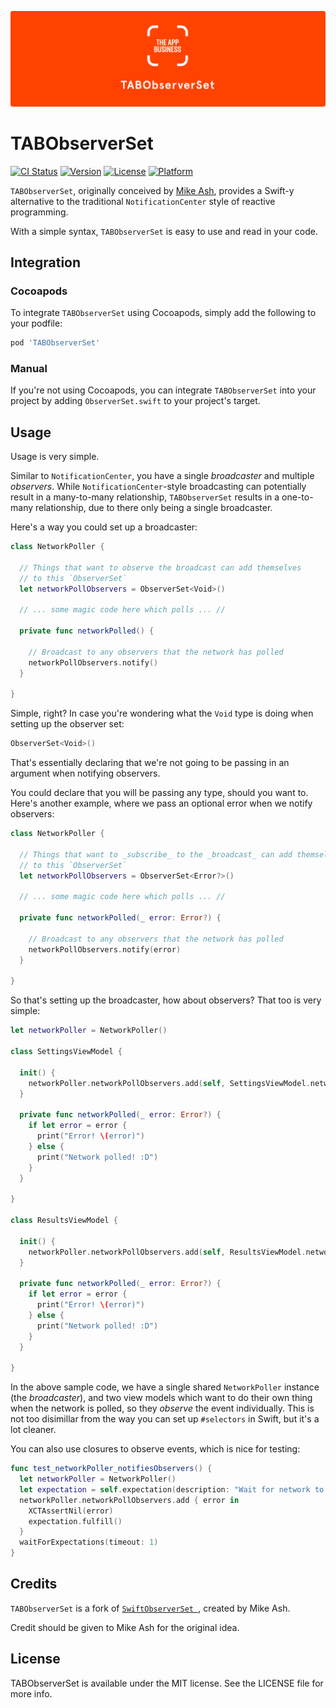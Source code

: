 ![The App Business](Assets/logo.png)

# TABObserverSet

[![CI Status](http://img.shields.io/travis/theappbusiness/TABObserverSet.svg?style=flat)](https://travis-ci.org/theappbusiness/TABObserverSet)
[![Version](https://img.shields.io/cocoapods/v/TABObserverSet.svg?style=flat)](http://cocoapods.org/pods/TABObserverSet)
[![License](https://img.shields.io/cocoapods/l/TABObserverSet.svg?style=flat)](http://cocoapods.org/pods/TABObserverSet)
[![Platform](https://img.shields.io/cocoapods/p/TABObserverSet.svg?style=flat)](http://cocoapods.org/pods/TABObserverSet)

`TABObserverSet`, originally conceived by [Mike Ash](https://github.com/mikeash/SwiftObserverSet), provides a Swift-y alternative to the traditional `NotificationCenter` style of reactive programming.

With a simple syntax, `TABObserverSet` is easy to use and read in your code.

## Integration

### Cocoapods

To integrate `TABObserverSet` using Cocoapods, simply add the following to your podfile:

```ruby
pod 'TABObserverSet'
```

### Manual

If you're not using Cocoapods, you can integrate `TABObserverSet` into your project by adding `ObserverSet.swift` to your project's target.

## Usage

Usage is very simple.

Similar to `NotificationCenter`, you have a single _broadcaster_ and multiple _observers_. While `NotificationCenter`-style broadcasting can potentially result in a many-to-many relationship, `TABObserverSet` results in a one-to-many relationship, due to there only being a single broadcaster.

Here's a way you could set up a broadcaster:

```swift
class NetworkPoller {

  // Things that want to observe the broadcast can add themselves
  // to this `ObserverSet`
  let networkPollObservers = ObserverSet<Void>()

  // ... some magic code here which polls ... //

  private func networkPolled() {

    // Broadcast to any observers that the network has polled
    networkPollObservers.notify()
  }

}
```

Simple, right? In case you're wondering what the `Void` type is doing when setting up the observer set:

```swift
ObserverSet<Void>()
```

That's essentially declaring that we're not going to be passing in an argument when notifying observers.

You could declare that you will be passing any type, should you want to. Here's another example, where we pass an optional error when we notify observers:

```swift
class NetworkPoller {

  // Things that want to _subscribe_ to the _broadcast_ can add themselves
  // to this `ObserverSet`
  let networkPollObservers = ObserverSet<Error?>()

  // ... some magic code here which polls ... //

  private func networkPolled(_ error: Error?) {

    // Broadcast to any observers that the network has polled
    networkPollObservers.notify(error)
  }

}
```

So that's setting up the broadcaster, how about observers? That too is very simple:

```swift
let networkPoller = NetworkPoller()

class SettingsViewModel {

  init() {
    networkPoller.networkPollObservers.add(self, SettingsViewModel.networkPolled)
  }

  private func networkPolled(_ error: Error?) {
    if let error = error {
      print("Error! \(error)")
    } else {
      print("Network polled! :D")
    }
  }

}

class ResultsViewModel {

  init() {
    networkPoller.networkPollObservers.add(self, ResultsViewModel.networkPolled)
  }

  private func networkPolled(_ error: Error?) {
    if let error = error {
      print("Error! \(error)")
    } else {
      print("Network polled! :D")
    }
  }

}
```

In the above sample code, we have a single shared `NetworkPoller` instance (the _broadcaster_),
and two view models which want to do their own thing when the network is polled, so they _observe_ the event individually. This is not too disimillar from the way you can set up `#selectors` in Swift, but it's a lot cleaner.

You can also use closures to observe events, which is nice for testing:

```swift
func test_networkPoller_notifiesObservers() {
  let networkPoller = NetworkPoller()
  let expectation = self.expectation(description: "Wait for network to poll")
  networkPoller.networkPollObservers.add { error in
    XCTAssertNil(error)
    expectation.fulfill()
  }
  waitForExpectations(timeout: 1)
}
```

## Credits

`TABObserverSet` is a fork of [`SwiftObserverSet `](https://github.com/mikeash/SwiftObserverSet), created by Mike Ash.

Credit should be given to Mike Ash for the original idea.

## License

TABObserverSet is available under the MIT license. See the LICENSE file for more info.
